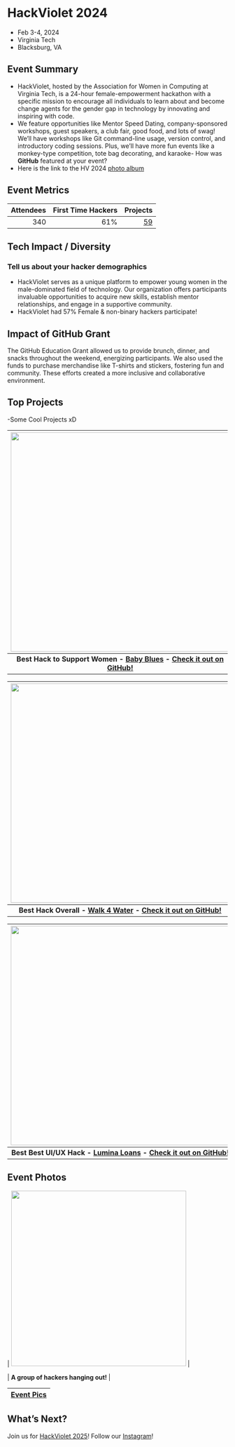 
# HackViolet 2024
 - Feb 3-4, 2024 
 - Virginia Tech
 - Blacksburg, VA  

## Event Summary
- HackViolet, hosted by the Association for Women in Computing at Virginia Tech, is a 24-hour female-empowerment hackathon with a specific mission to encourage all individuals to learn about and become change agents for the gender gap in technology by innovating and inspiring with code. 
- We feature opportunities like Mentor Speed Dating, company-sponsored workshops, guest speakers, a club fair, good food, and lots of swag! We’ll have workshops like Git command-line usage, version control, and introductory coding sessions. Plus, we’ll have more fun events like a monkey-type competition, tote bag decorating, and karaoke- How was **GitHub** featured at your event? <br> 
- Here is the link to the HV 2024 [photo album](https://photos.app.goo.gl/M14s3GqXFnJjgM387)


## Event Metrics 

| Attendees |First Time Hackers| Projects|
|---------------:|--------------:|------------:|
|340|61%|[59](https://hackviolet2024.devpost.com/project-gallery)| 


## Tech Impact / Diversity 

### Tell us about your hacker demographics
 - HackViolet serves as a unique platform to empower young women in the male-dominated field of technology. Our organization offers participants invaluable opportunities to acquire new skills, establish mentor relationships, and engage in a supportive community. 
 - HackViolet had 57% Female & non-binary hackers participate! 


## Impact of GitHub Grant
The GitHub Education Grant allowed us to provide brunch, dinner, and snacks throughout the weekend, energizing participants. We also used the funds to purchase merchandise like T-shirts and stickers, fostering fun and community. These efforts created a more inclusive and collaborative environment.

## Top Projects

-Some Cool Projects xD <br>

| <img src="https://github.com/user-attachments/assets/8ecb12f0-94f3-4e2e-950b-dd439c9672c0" width="500" height="auto"> |
|:--:|
| <b> Best Hack to Support Women - [Baby Blues](https://devpost.com/software/baby-blues) - [Check it out on GitHub!](https://github.com/rkh4m/Baby-Blues/tree/main) </b>|

| <img src="https://github.com/user-attachments/assets/5dbec2f5-0c32-46f6-9cb0-fdb41948ee6e" width="500" height="auto"> 
|:--:|
| <b> Best Hack Overall - [Walk 4 Water](https://devpost.com/software/walk-4-water) - [Check it out on GitHub!](https://github.com/MaryPletcher/Walk4Water) </b>|

| <img src="https://github.com/user-attachments/assets/8ab03d1b-10c3-4c00-b08c-c859504393b5" width="500" height="auto"> |
|:--:|
| <b>Best Best UI/UX Hack - [Lumina Loans](https://devpost.com/software/lumina-loans-microloan-and-grant-finder-app) - [Check it out on GitHub!](https://github.com/thomaswolan/hackviolet2024) </b>|

## Event Photos

| <img src="https://github.com/user-attachments/assets/71e7a9fb-9493-406a-aec9-672e8253441a" width="400" height="auto"> |

| <b> A group of hackers hanging out! </b>|

[Event Pics](https://photos.app.goo.gl/M14s3GqXFnJjgM387)| 
|:--:|

## What’s Next?
Join us for [HackViolet 2025](https://main--hackviolet.netlify.app/)! Follow our [Instagram](https://www.instagram.com/hackvioletvt/)! 
